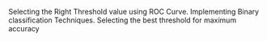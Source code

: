 Selecting the Right Threshold value using ROC Curve.
Implementing Binary classification Techniques.
Selecting the best threshold for maximum accuracy
